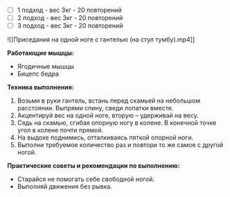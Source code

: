 
- [ ] 1 подход - вес 3кг - 20 повторений
- [ ] 2 подход - вес 3кг - 20 повторений
- [ ] 3 подход - вес 3кг - 20 повторений

![[Приседания на одной ноге с гантелью (на стул тумбу).mp4]]

**Работающие мышцы:**

-   Ягодичные мышцы
-   Бицепс бедра

**Техника выполнения:**

1.  Возьми в руки гантель, встань перед скамьей на небольшом расстоянии. Выпрями спину, сведи лопатки вместе.
2.  Акцентируй вес на одной ноге, вторую – удерживай на весу.
3.  Сядь на скамью, сгибая опорную ногу в колене. В конечной точке угол в колене почти прямой.
4.  На выдохе поднимись, отталкиваясь пяткой опорной ноги.
5.  Выполни требуемое количество раз и повтори то же самое с другой ногой.

**Практические советы и рекомендации по выполнению:**

-   Старайся не помогать себе свободной ногой.
-   Выполняй движения без рывка.